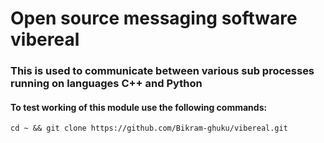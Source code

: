 # Open source messaging software **vibereal**

### This is used to communicate between various sub processes running on languages **C++** and **Python**

#### To test working of this module use the following commands:

```Clone this repository
cd ~ && git clone https://github.com/Bikram-ghuku/vibereal.git
```
